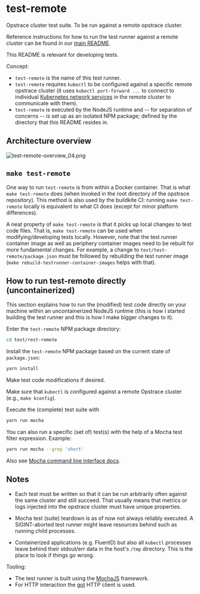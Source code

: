 # test-remote

Opstrace cluster test suite. To be run against a remote opstrace cluster.

Reference instructions for how to run the test runner against a remote cluster can be found in our [main README](https://github.com/opstrace/opstrace/blob/main/Readme.md).

This README is relevant for developing tests.

Concept:

* `test-remote` is the name of this test runner.
* `test-remote` requires `kubectl` to be configured against a specific remote opstrace cluster (it uses `kubectl port-forward ...` to connect to individual [Kubernetes network services](https://kubernetes.io/docs/concepts/services-networking/service/) in the remote cluster to communicate with them).
* `test-remote` is executed by the NodeJS runtime and -- for separation of concerns -- is set up as an isolated NPM package; defined by the directory that this README resides in.

## Architecture overview

![test-remote-overview_04.png](https://opstrace-figures.s3-us-west-2.amazonaws.com/test-remote-overview_04.png "architecture overview image")

## `make test-remote`

One way to run `test-remote` is from within a Docker container.
That is what `make test-remote` does (when invoked in the root directory of the opstrace repository).
This method is also used by the buildkite CI:
running `make test-remote` locally is equivalent to what CI does (except for minor platform differences).

A neat property of `make test-remote` is that it picks up local changes to test code files.
That is, `make test-remote` can be used when modifying/developing tests locally.
However, note that the test runner container image as well as periphery container images need to be rebuilt for more fundamental changes.
For example, a change to `test/test-remote/package.json` must be followed by rebuilding the test runner image (`make rebuild-testrunner-container-images` helps with that).

## How to run test-remote directly (uncontainerized)

This section explains how to run the (modified) test code directly on your machine within an uncontainerized NodeJS runtime (this is how I started building the test runner and this is how I make bigger changes to it).

Enter the `test-remote` NPM package directory:

```bash
cd test/rest-remote
```

Install the `test-remote` NPM package based on the current state of `package.json`:

```bash
yarn install
```

Make test code modifications if desired.

Make sure that `kubectl` is configured against a remote Opstrace cluster (e.g., `make kconfig`).

Execute the (complete) test suite with

```bash
yarn run mocha
```

You can also run a specific (set of) test(s) with the help of a Mocha test filter expression. Example:

```bash
yarn run mocha --grep 'short'
```

Also see [Mocha command line interface docs](https://mochajs.org/#command-line-usage).

## Notes

* Each test must be written so that it can be run arbitrarily often against the same cluster and still succeed.
  That usually means that metrics or logs injected into the opstrace cluster must have unique properties.

* Mocha test (suite) teardown is as of now not always reliably executed.
  A SIGINT-aborted test runner might leave resources behind such as running child processes.

* Containerized applications (e.g. FluentD) but also all `kubectl` processes leave behind their stdout/err data in the host's `/tmp` directory. This is the place to look if things go wrong.

Tooling:

* The test runner is built using the [MochaJS](https://mochajs.org/) framework.
* For HTTP interaction the [got](https://github.com/sindresorhus/got) HTTP client is used.
